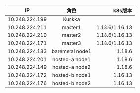 
| IP            | 角色                  | k8s版本         |
| ------------- |:--------------------:| --------------:|
| 10.248.224.199 | Kunkka              |                |
| 10.248.224.211 | master1             | 1.18.6/1.16.13 |
| 10.248.224.210 | master2             | 1.18.6/1.16.13 |
| 10.248.224.171 | master3             | 1.18.6/1.16.13 |
| 10.248.224.183 | baremetal node1     | 1.18.6  |
| 10.248.224.201 | hosted-a node1      | 1.18.6  |
| 10.248.224.149 | hosted-a node2      | 1.18.6  |
| 10.248.224.172 | hosted-b node1      | 1.16.13 |
| 10.248.224.176 | hosted-b node2      | 1.16.13 |